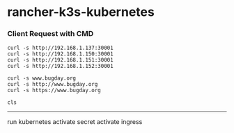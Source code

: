 # rancher-k3s-kubernetes

### Client Request with CMD

```
curl -s http://192.168.1.137:30001
curl -s http://192.168.1.150:30001
curl -s http://192.168.1.151:30001
curl -s http://192.168.1.152:30001
```

```
curl -s www.bugday.org
curl -s http://www.bugday.org
curl -s https://www.bugday.org
```

```
cls
```


---
run kubernetes
activate secret
activate ingress